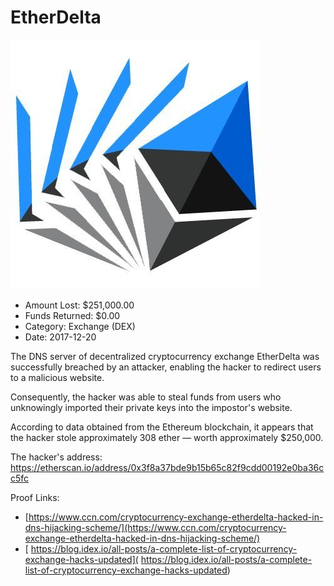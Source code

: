 # EtherDelta
![EtherDelta](/rektimages/EtherDelta.png)
- Amount Lost: $251,000.00
- Funds Returned: $0.00
- Category: Exchange (DEX)
- Date: 2017-12-20

The DNS server of decentralized cryptocurrency exchange EtherDelta was successfully breached by an attacker, enabling the hacker to redirect users to a malicious website.  
  
Consequently, the hacker was able to steal funds from users who unknowingly imported their private keys into the impostor's website.  
  
According to data obtained from the Ethereum blockchain, it appears that the hacker stole approximately 308 ether — worth approximately $250,000.  
  
The hacker's address:  
https://etherscan.io/address/0x3f8a37bde9b15b65c82f9cdd00192e0ba36cc5fc


Proof Links:
- [https://www.ccn.com/cryptocurrency-exchange-etherdelta-hacked-in-dns-hijacking-scheme/](https://www.ccn.com/cryptocurrency-exchange-etherdelta-hacked-in-dns-hijacking-scheme/)
- [ https://blog.idex.io/all-posts/a-complete-list-of-cryptocurrency-exchange-hacks-updated]( https://blog.idex.io/all-posts/a-complete-list-of-cryptocurrency-exchange-hacks-updated)



